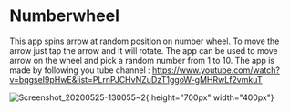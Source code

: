 # Numberwheel
This app spins arrow at random position on number wheel. 
To move the arrow just tap the arrow and it will rotate.
The app can be used to move arrow on the wheel and pick a random number from 1 to 10.
The app is made by following you tube channel : https://www.youtube.com/watch?v=bqgseI9pHwE&list=PLrnPJCHvNZuDzT1ggoW-gMHRwLf2vmkuT

![Screenshot_20200525-130055~2](https://user-images.githubusercontent.com/63490144/82791133-d84fb800-9e8a-11ea-92eb-2dd3de05c875.png){:height="700px" width="400px"}
